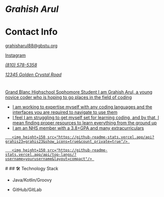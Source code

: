 #  *Grahish Arul*

# Contact Info
<a href='mailto:grahisharul88@gbstu.org'>grahisharul88@gbstu.org</a> 
</p> 

<a href="📫https://www.instagram.com/grahish.08"> Instagram

*(810) 578-5358*
   
*12345 Golden Crystal Road*
  #
Grand Blanc Highschool Sophomore Student
I am Grahish Arul, a young novice coder who is hoping to go places in the field of coding


 - I am working to expertise myself with any coding languages and the interfaces you are required to navigate to use them
 - I feel I am struggling to get myself set for learning coding, and by that, I mean finding proper resources to learn everything from the ground up
 - I am an NHS member with a 3.8+GPA and many extracurriculars 


<p align='center'> 

   <a href="https://github-readme-stats.vercel.app/api?username=grahis23&show_icons=true&count_private=true"> 

       <img height=150 src="https://github-readme-stats.vercel.app/api?grahis23=grahis23&show_icons=true&count_private=true"/> 

   </a> 

   <a href="https://github.com/yourusername/github-readme-stats"> 

       <img height=150 src="https://github-readme-stats.vercel.app/api/top-langs/?username=yourusername&layout=compact"/> 

   </a> 

</p> 
   #
## 🛠 Technology Stack 

* Java/Kotlin/Groovy 

* GitHub/GitLab 
   
   
